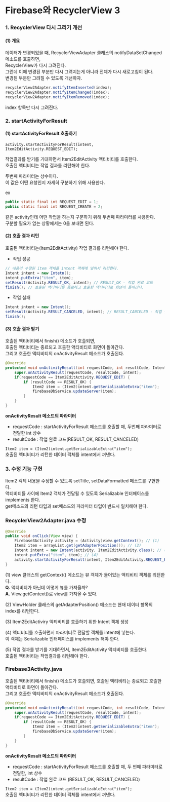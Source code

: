 # Firebase와 RecyclerView 3   
### 1. RecyclerView 다시 그리기 개선     
#### (1) 개요    
데이터가 변경되었을 때, RecyclerViewAdapter 클래스의 notifyDataSetChanged 메소드를 호출하면,   
RecyclerView가 다시 그려진다.     
그런데 이때 변경된 부분만 다시 그려지는게 아니라 전체가 다시 새로고침이 된다.   
변경된 부분만 그려질 수 있도록 개선하자.      

```java 
recyclerView2Adapter.notifyItemInserted(index);
recyclerView2Adapter.notifyItemChanged(index);
recyclerView2Adapter.notifyItemRemoved(index);
```     
index 항목만 다시 그려진다.    

### 2. startActivityForResult       
#### (1) startActivityForResult 호출하기   
``` activity.startActivityForResult(intent, Item2EditActivity.REQUEST_EDIT); ```    

작업결과를 받기를 기대하면서 Item2EditActivity 액티비티를 호출한다.   
호출된 액티비티는 작업 결과를 리턴해야 한다.   

두번째 파라미터는 상수이다.   
이 값은 어떤 요청인지 자세히 구분하기 위해 사용한다.     


ex
```java
public static final int REQUEST_EDIT = 1;
public static final int REQUEST_CREATE = 2;
```

같은 activity인데 어떤 작업을 하는지 구분하기 위해 두번째 파라미터를 사용한다.   
구분할 필요가 없는 상황에서는 0을 보내면 된다.      


#### (2) 호출 결과 리턴      
호출된 액티비티는(Item2EditActivity) 작업 결과를 리턴해야 한다.    

- 작업 성공    
```java
// 내용이 수정된 item 객체를 intent 객체에 넣어서 리턴한다.  
Intent intent = new Intetn();
intent.putExtra("item", item);
setResult(Activity.RESULT_OK, intent); // RESULT_OK - 작업 완료 코드 
finish(); // 호출된 액티비티를 종료하고 호출한 액티비티로 화면이 돌아간다.   
```

- 작업 실패   
```java
Intent intent = new Intent();
setResult(Activity.RESULT_CANCELED, intent); // RESULT_CANCELED - 작업 실패 코드 
finish();
```


#### (3) 호출 결과 받기     
호출된 액티비티에서 finish() 메소드가 호출되면,   
호출된 액티비티는 종료되고 호출한 액티비티로 화면이 돌아간다.     
그리고 호출한 액티비티의 onActivityResult 메소드가 호출된다.      


```java
@Override
protected void onActivityResult(int requestCode, int resultCode, Intent intent) {
    super.onActivityResult(requestCode, resultCode, intent);
    if(requestCode == Item2EditActivity.REQUEST_EDIT) {
        if (resultCode == RESULT_OK) {
            Item2 item = (Item2)intent.getSerializableExtra("item");
            firebaseDbService.updateServer(item);
        }
    }
}
```

**onActivityResult 메소드의 파라미터**    
- requestCode : startActivityForResult 메소드를 호출할 때, 두번째 파라미터로 전달한 int 상수   
- resultCode : 작업 완료 코드(RESULT_OK, RESULT_CANCELED)    


```Item2 item = (Item2)intent.getSerializableExtra("item");```              
호출된 액티비티가 리턴한 데이터 객체를 intent에서 꺼낸다.            



### 3. 수정 기능 구현        
Item2 객체 내용을 수정할 수 있도록 setTitle, setDataFormatted 메소드를 구현한다.     
액티비티들 사이에 Item2 객체가 전달될 수 있도록 Serializable 인터페이스를 implements 한다.      
get메소드의 리턴 타입과 set메소드의 파라미터 타입이 반드시 일치해야 한다.        

### RecyclerView2Adapter.java 수정        
```java
@Override
public void onClick(View view) { 
	Firebase3Activity activity = (Activity)view.getContext(); // (1)
	Item2 item = arrayList.get(getAdapterPosition()); // (2)
	Intent intent = new Intent(activity, Item2EditActivity.class); // (3)
	intent.putExtra("item", item); // (4)
	activity.startActivityForResult(intent, Item2EditActivity.REQUEST_EDIT); // (5)
}
```

(1) view 클래스의 getContext() 메소드는 뷰 객체가 들어있는 액티비티 객체를 리턴한다.     
	**Q.** 액티비티가 아닌데 어떻게 뷰를 가져올까?    
	**A.** View.getContext()로 view를 가져올 수 있다.         

(2) ViewHolder 클래스의 getAdapterPosition() 메소드는 현재 데이터 항목의 index를 리턴한다.   

(3) Item2EditActiviry 액티비티를 호출하기 위한 Intent 객체 생성   

(4) 액티비티를 호출하면서 파라미터로 전달할 객체를 intent에 넣는다.   
이 객체는 Serializable 인터페이스를 implements 해야 한다.        

(5) 작업 결과를 받기를 기대하면서, Item2EditActivity 액티비티를 호출한다.     
호출된 액티비티는 작업결과를 리턴해야 한다.   



### Firebase3Activity.java         
호출된 액티비티에서 finish() 메소드가 호출되면, 호출된 액티비티는 종료되고 호출한 액티비티로 화면이 돌아간다.              
그리고 호출한 액티비티의 onActivityResult 메소드가 호출된다.            

```java
@Override
protected void onActivityResult(int requestCode, int resultCode, Intent intent) {
    super.onActivityResult(requestCode, resultCode, intent);
    if(requestCode == Item2EditActivity.REQUEST_EDIT) {
        if (resultCode == RESULT_OK) {
            Item2 item = (Item2)intent.getSerializableExtra("item");
            firebaseDbService.updateServer(item);
        }
    }
}
```

**onActivityResult 메소드의 파라미터**
- requestCode : startActivityForResult 메소드를 호출할 때, 두 번째 파라미터로 전달한, int 상수
- resultCode : 작업 완료 코드 (RESULT_OK, RESULT_CANCELED)

``` Item2 item = (Item2)intent.getSerializableExtra("item"); ```     
호출된 액티비티가 리턴한 데이터 객체를 intent에서 꺼낸다.    

